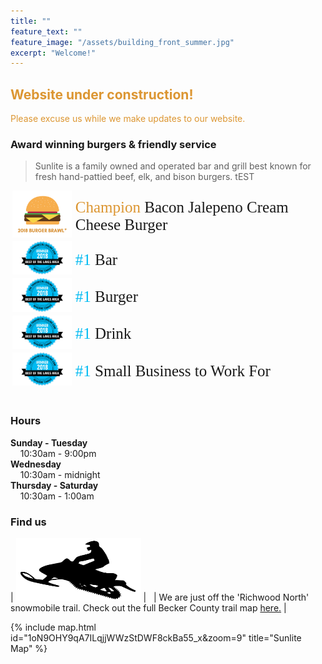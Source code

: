 ```yaml
---
title: ""
feature_text: ""
feature_image: "/assets/building_front_summer.jpg"
excerpt: "Welcome!"
---
```


<h2><font color="dc9632"> Website under construction! </font></h2>
<font color="dc9632">Please excuse us while we make updates to our website.</font>
<br>

### Award winning burgers & friendly service

>Sunlite is a family owned and operated bar and grill best known for fresh hand-pattied beef, elk, and bison burgers.
tEST 

<style type="text/css">
.tg  {border-collapse:collapse;border-spacing:0;margin:0px auto;float:center;}
.tg td{font-family:'"Merriweather", serif';font-size:25px;padding:0px 3px;border-style:hidden;border-width:1px;overflow:hidden;word-break:normal;border-color:white;}
.tg th{font-family:'"Merriweather", serif';font-size:25px;font-weight:normal;padding:0px 3px;border-style:hidden;border-width:1px;overflow:hidden;word-break:normal;border-color:white;}
.tg .tg-0pkyl{border-color:inherit;text-align:left;vertical-align:left}
.tg .tg-0pkyr{border-color:inherit;text-align:right;vertical-align:right}
</style>
<table class="tg">  
   <tr>
    <td class="tg-0pkyr" width="20%"><img src="\assets\BurgerBrawl2.png"></td>
    <td class="tg-0pkyl"><h8><font color="dc9632"> Champion </font></h8>  Bacon Jalepeno Cream Cheese Burger</td>
  </tr>
  <tr>
    <td class="tg-0pkyr" width="20%"><img src="\assets\bestoflakes.png"></td>
    <td class="tg-0pkyl"><h7><font color="01BBF2">#1</font></h7>  Bar</td>
  </tr>
  <tr>
    <td class="tg-0pkyr" width="20%"><img src="\assets\bestoflakes.png"></td>
    <td class="tg-0pkyl"><h7><font color="01BBF2">#1</font></h7>  Burger </td>
  </tr>
  <tr>
    <td class="tg-0pkyr" width="20%"><img src="\assets\bestoflakes.png"></td>
    <td class="tg-0pkyl"><h7><font color="01BBF2">#1</font></h7>  Drink</td>
  </tr>
  <tr>
    <td class="tg-0pkyr" width="20%"><img src="\assets\bestoflakes.png"></td>
    <td class="tg-0pkyl"><h7><font color="01BBF2">#1</font></h7>  Small Business to Work For</td>
  </tr>
</table>

<br>

### Hours

**Sunday - Tuesday**   
&nbsp; &nbsp; 10:30am - 9:00pm  
**Wednesday**   
&nbsp; &nbsp; 10:30am - midnight  
**Thursday - Saturday**   
&nbsp; &nbsp; 10:30am - 1:00am  



### Find us

| <img src="\assets\snowmobile.png" style="width: 200px; height: 100px"> | &nbsp; | We are just off the 'Richwood North' snowmobile trail. Check out the full Becker County trail map [here.](http://www.co.becker.mn.us/dept/parks_recreation/snowmobile.aspx) |   


{% include map.html id="1oN9OHY9qA7ILqjjWWzStDWF8ckBa55_x&zoom=9" title="Sunlite Map" %}





<!---
## Sunlite at a Glance

- Boat access from both Big, Middle, and Little Floyd Lakes
- Pool tables & bubble hockey
- some other stuff


## Local Partners!
Here are some of the local businesses we purcahse from.

- Tomatoes, cucumbers, and other produce from [Lakeview Greenhouse](https://www.facebook.com/pages/category/Local-Business/Lakeview-Greenhouses-1733740066719982/)
- Onions from [Gulseth Farms](http://www.lakesareafarmersmarket.com/?post_type=team&p=2802)
- Fresh ground beef from Hoffman's Meat Market.
- Pizza from [Great North Pizza Co.](https://www.greatnorthpizzaco.com/)
-->
